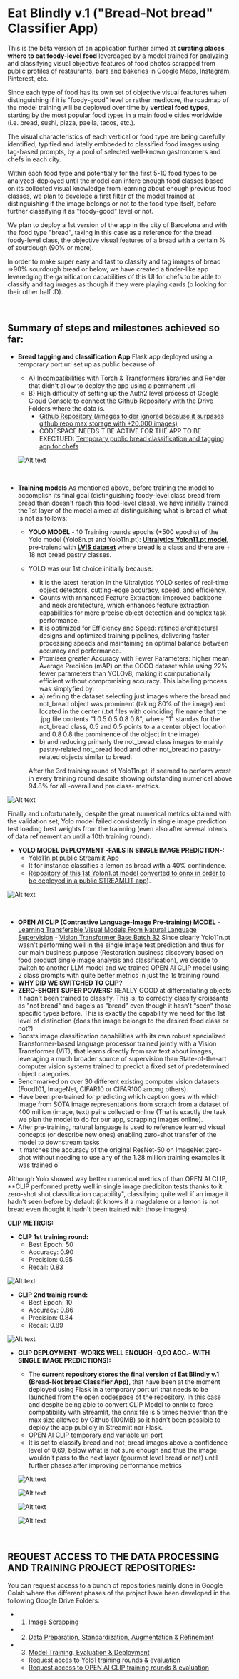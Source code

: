 # Eat Blindly v.1 ("Bread-Not bread" Classifier App)

This is the beta version of an application further aimed at **curating places where to eat foody-level food** leverdaged by a model trained for analyzing and classifying visual objective features of food photos scrapped from public profiles of restaurants, bars and bakeries in Google Maps, Instagram, Pinterest, etc. 

Since each type of food has its own set of objective visual feautures when distinguishing if it is "foody-good" level or rather mediocre, the roadmap of the model training will be deployed over time by **vertical food types**, starting by the most popular food types in a main foodie cities worldwide (i.e. bread, sushi, pizza, paella, tacos, etc.). 

The visual characteristics of each vertical or food type are being carefully identified, typified and latelly embbeded to classified food images using tag-based prompts, by a pool of selected well-known gastronomers and chefs in each city.

Within each food type and potentially for the first 5-10 food types to be analyzed-deployed until the model can infere enough food classes based on its collected visual knowledge from learning about enough previous food classes, we plan to develope a first filter of the model trained at distinguishing if the image belongs or not to the food type itself, before further classifying it as "foody-good" level or not.

We plan to deploy a 1st version of the app in the city of Barcelona and with the food type "bread", taking in this case as a reference for the bread foody-level class, the objective visual features of a bread with a certain % of sourdough (90% or more). 

In order to make super easy and fast to classify and tag images of bread =>90% sourdough bread or below, we have created a tinder-like app leveredging the gamification capabilities of this UI for chefs to be able to classify and tag images as though if they were playing cards (o looking for their other half :D).

<br>

## **Summary of steps and milestones achieved so far:**

* **Bread tagging and classification App** Flask app deployed using a temporary port url set up as public because of: 
  * A) Incompatibilities with Torch & Transformers libraries and Render that didn't allow to deploy the app using a permanent url 
  * B) High difficulty of setting up the Auth2 level process of Google Cloud Console to connect the Github Repository with the Drive Folders where the data is.
    * [Github Repository (/images folder ignored because it surpases github repo max storage with +20.000 images)](https://github.com/dianamonroe/pretrainfoodclassificationwidget)
    * CODESPACE NEEDS T BE ACTIVE FOR THE APP TO BE EXECTUED: [Temporary public bread classification and tagging app for chefs](https://5000-dianamonroe-pretrainfoo-2w8tlujr98p.ws-eu117.gitpod.io/)

  ![Alt text](src/static/gourmetfoodclassifierv12.png)

<br>

* **Training models**
As mentioned above, before training the model to accomplish its final goal (distinguishing foody-level class bread from bread than doesn't reach this food-level class), we have initially trained the 1st layer of the model aimed at distinguishing what is bread of what is not as follows:

   * **YOLO MODEL** - 10 Training rounds epochs (+500 epochs) of the Yolo model (Yolo8n.pt and Yolo11n.pt): **[Ultralytics Yolon11.pt model](https://docs.ultralytics.com/models/yolo11/#key-features)**, pre-traiend with **[LVIS dataset](https://docs.ultralytics.com/datasets/detect/lvis/)** where bread is a class and there are + 18 not bread pastry classes.
   * YOLO was our 1st choice initially because:
     * It is the latest iteration in the Ultralytics YOLO series of real-time object detectors, cutting-edge accuracy, speed, and efficiency.
     * Counts with rnhanced Feature Extraction: improved backbone and neck architecture, which enhances feature extraction capabilities for more precise object detection and complex
       task performance.
     * It is optimized for Efficiency and Speed: refined architectural designs and optimized training pipelines, delivering faster processing speeds and maintaining an optimal balance
       between accuracy and performance.
     * Promises greater Accuracy with Fewer Parameters: higher mean Average Precision (mAP) on the COCO dataset while using 22% fewer parameters than YOLOv8, making it computationally
       efficient without compromising accuracy.
   This labelling process was simplyfied by:
     - a) refining the dataset selecting just images where the bread and not_bread object was prominent (taking 80% of the image) and located in the center (.txt files with coinciding
       file name that the .jpg file contents "1 0.5 0.5 0.8 0.8", where "1" standas for the not_bread class, 0.5 and 0.5 points to a a center object location and 0.8 0.8 the prominence
       of the object in the image)
     - b) and reducing primarly the not_bread class images to mainly pastry-related not_bread food and other not_bread no pastry-related objects similar to bread.

     After the 3rd training round of Yolo11n.pt, if seemed to perform worst in every training round despite showing outstanding numerical above 94.8% for all -overall and pre class-
     metrics.

![Alt text](static/Yolo113rdTrainingRoundMetrics.png)

   Finally and unfortunatelly, despite the great numerical metrics obtained with the validation set, Yolo model failed consistently in single image prediction test loading best 
   weights from the trainning (even also after several intents of data refinement an until a 10th training round).
   
   * **YOLO MODEL DEPLOYMENT -FAILS IN SINGLE IMAGE PREDICTION-:**
     * [Yolo11n.pt public Streamlit App](https://gourmetfoodclassifierv12.streamlit.app/)
     * It for instance classifies a lemon as bread with a 40% confindence.
     * [Repository of this 1st Yolon1.pt model converted to onnx in order to be deployed in a public STREAMLIT app](https://github.com/dianamonroe/gourmetfoodclassifierv1.2)).

![Alt text](static/YoloBadPredictionTest.png)

<br>

 * **OPEN AI CLIP (Contrastive Language-Image Pre-training) MODEL** -  [Learning Transferable Visual Models From Natural Language Supervision](https://arxiv.org/abs/2103.00020) - [Vision Transformer Base Batch 32](https://huggingface.co/docs/transformers/model_doc/vit) Since clearly Yolo11n.pt wasn't performing well in the single image test prediction and thus for our main business purpose (Restoration business discovery based on food product single image analysis and classification), we decide to switch to another LLM model and we trained OPEN AI CLIP model using 2 class prompts with quite better metrics in just the 1s training round.
 * **WHY DID WE SWITCHED TO CLIP?** 
 * **ZERO-SHORT SUPER POWERS:** REALLY GOOD at differentiating objects it hadn't been trained to classify. This is, to correctly classify croissants as "not bread" and bagels as
 "bread" even though it hasn't “seen” those specific types before. This is exactly the capability we need for the 1st level of distinction (does the image belongs to the desired food 
 class or not?)
 * Boosts image classification capabilities with its own robust specialized Transformer-based language processor trained jointly with a Vision Transformer (ViT), that learns directly
   from raw text about images, leveraging a much broader source of supervision than State-of-the-art computer vision systems trained to predict a fixed set of predetermined object
   categories.
* Benchmarked on over 30 different existing computer vision datasets (Food101, ImageNet, CIFAR10 or CIFAR100 among others).
* Have been pre-trained for predicting which caption goes with which image from SOTA image representations from scratch from a dataset of 400 million (image, text) pairs collected
  online (That is exactly the task we plan the model to do for our app, scrapping images online).
* After pre-training, natural language is used to reference learned visual concepts (or describe new ones) enabling zero-shot transfer of the model to downstream tasks
* It matches the accuracy of the original ResNet-50 on ImageNet zero-shot without needing to use any of the 1.28 million training examples it was trained o

Although Yolo showed way better numerical metrics of than OPEN AI CLIP, **CLIP performed pretty well in single image prediciton tests thanks to it zero-shot shot classification capability", classifying quite well if an image it hadn't seen before by default (it knows if a magdalene or a lemon is not bread even thought it hadn't been trained with those images):

**CLIP METRCIS:**
* **CLIP 1st training round:**
  * Best Epoch: 50
  * Accuracy: 0.90
  * Precision: 0.95
  * Recall: 0.83

![Alt text](static/CLIP1stTrainingRoundConfusionMatrix.png)

* **CLIP 2nd trainig round:**
  * Best Epoch: 10
  * Accuracy: 0.86
  * Precision: 0.84
  * Recall: 0.89
    
![Alt text](static/CLIP2ndTrainingRoundConfusionMatrix.png)

* **CLIP DEPLOYMENT -WORKS WELL ENOUGH -0,90 ACC.- WITH SINGLE IMAGE PREDICTIONS):**
   * The **current repository stores the final version of Eat Blindly v.1 (Bread-Not bread Classifier App)**, that have been at the moment deployed using Flask in a temporary port url
     that needs to be launched from the open codespace of the repository. In this case and despite being able to convert CLIP Model to onnix to force compatibility with Streamlit, the
     onnx file is 5 times heavier than the max size allowed by Github (100MB) so it hadn't been possible to deploy the app publicly in Streamlit nor Flask.
   * [OPEN AI CLIP temporary and variable url port](https://laughing-sniffle-4jg966gw9vvp2j5vj-8000.app.github.dev/)
   * It is set to classify bread and not_bread images above a confidence level of 0,69, below what is not sure enough and thus the image wouldn't pass to the next layer (gourmet level
     bread or not) until further phases after improving performance metrics

  ![Alt text](src/static/OPENAICLIPdeploymentmodelapp.png)

  ![Alt text](src/static/CLIPbread_notbreadclassifier_correctnotbreadclassification.png)

  ![Alt text](src/static/CLIPbread_notbreadclassifier_correctnotbreadclassification.png)
  
  ![Alt text](src/static/CLIPbread_notbreadclassifier_notenoughconfindence.png) 

<br>
   
## **REQUEST ACCESS TO THE DATA PROCESSING AND TRAINING PROJECT REPOSITORIES:**
You can request access to a bunch of repositories mainly done in Google Colab where the different phases of the project have been developed in the following Google Drive Folders:

* 1. [Image Scrapping](https://drive.google.com/drive/folders/1w28M03pW-V66UihSKkf1pyW0xMzToP8E?usp=drive_link)
* 2. [Data Preparation, Standardization, Augmentation & Refinement](https://drive.google.com/drive/folders/1ztH7bXBSfOYk5NEBFg91tBL2P8DUVCQw?usp=sharing)
* 3. [Model Training, Evaluation & Deployment](https://drive.google.com/drive/folders/1eLGwQrhMVTj-36B4KAG4cDRBVylq2vQS?usp=drive_link)
   * [Request acces to Yolo1 training rounds & evaluation](https://drive.google.com/drive/folders/1-yJXt_jNmqBSOIssn9llxW-f9pY-Rut_?usp=drive_link)
   * [Request access to OPEN AI CLIP training rounds & evaluation](https://drive.google.com/file/d/1p9N38zwv3FTrn41g7O1fBrD4ZUZRVwMb/view?usp=drive_link)
    
